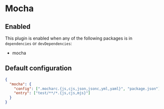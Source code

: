 # Mocha

## Enabled

This plugin is enabled when any of the following packages is in `dependencies` or `devDependencies`:

- mocha

## Default configuration

```json
{
  "mocha": {
    "config": [".mocharc.{js,cjs,json,jsonc,yml,yaml}", "package.json"],
    "entry": ["test/**/*.{js,cjs,mjs}"]
  }
}
```
